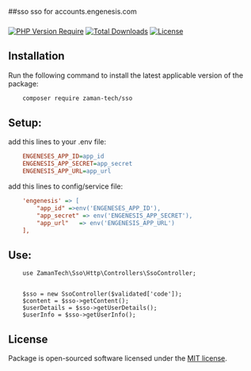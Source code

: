 ##sso
sso for accounts.engenesis.com

###
[![PHP Version Require](http://poser.pugx.org/zaman-tech/sso/require/php)](https://packagist.org/packages/zaman-tech/sso)
[![Total Downloads](http://poser.pugx.org/zaman-tech/sso/downloads)](https://packagist.org/packages/zaman-tech/sso)
[![License](http://poser.pugx.org/zaman-tech/sso/license)](https://packagist.org/packages/zaman-tech/sso)

## Installation

Run the following command to install the latest applicable version of the package:

```bash
    composer require zaman-tech/sso
```

## Setup:

add this lines to your .env file:

```ini
    ENGENESES_APP_ID=app_id
    ENGENESIS_APP_SECRET=app_secret
    ENGENESIS_APP_URL=app_url
```

add this lines to config/service file:

```ini
    'engenesis' => [
        "app_id" =>env('ENGENESES_APP_ID'),
        "app_secret" => env('ENGENESIS_APP_SECRET'),
        "app_url"   => env('ENGENESIS_APP_URL')
    ],
```

## Use:

```injectablephp
    use ZamanTech\Sso\Http\Controllers\SsoController;
    
    
    $sso = new SsoController($validated['code']);
    $content = $sso->getContent();
    $userDetails = $sso->getUserDetails();
    $userInfo = $sso->getUserInfo();
```

## License

Package is open-sourced software licensed under the [MIT license](https://opensource.org/licenses/MIT).
